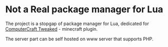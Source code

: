# Not a Real package manager for Lua

The project is a stopgap of package manager for Lua, dedicated for [ComputerCraft Tweaked](https://tweaked.cc/) - minecraft plugin.

The server part can be self hosted on www server that supports PHP.
